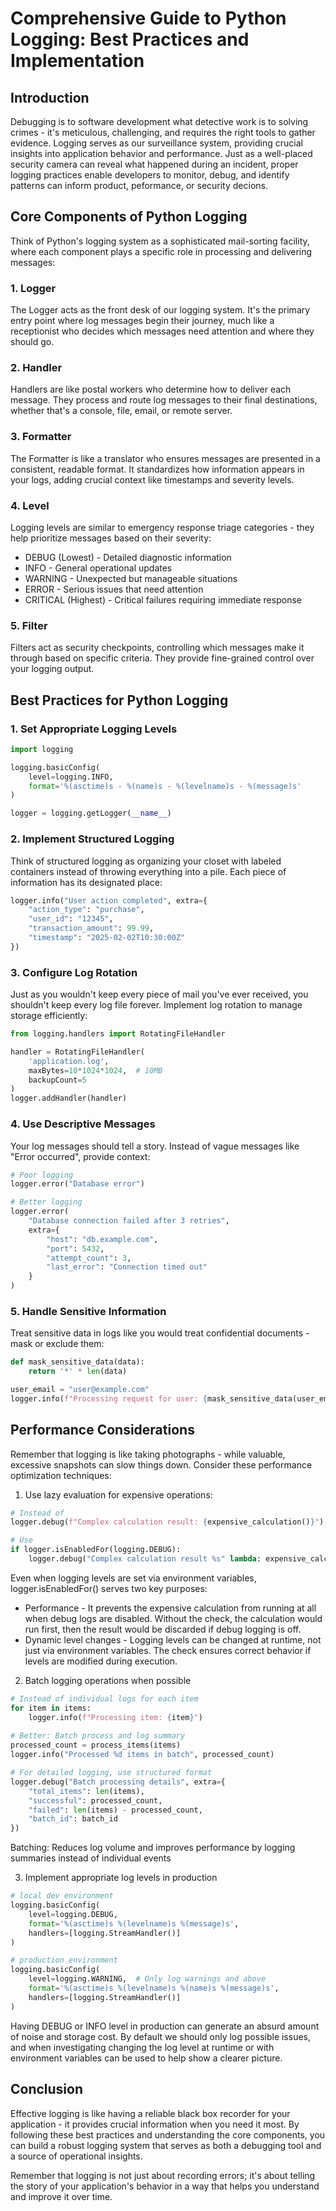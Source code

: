 # Comprehensive Guide to Python Logging: Best Practices and Implementation

## Introduction

Debugging is to software development what detective work is to solving crimes - it's meticulous, challenging, and requires the right tools to gather evidence. Logging serves as our surveillance system, providing crucial insights into application behavior and performance. Just as a well-placed security camera can reveal what happened during an incident, proper logging practices enable developers to monitor, debug, and identify patterns can inform product, peformance, or security decions. 

## Core Components of Python Logging

Think of Python's logging system as a sophisticated mail-sorting facility, where each component plays a specific role in processing and delivering messages:

### 1. Logger
The Logger acts as the front desk of our logging system. It's the primary entry point where log messages begin their journey, much like a receptionist who decides which messages need attention and where they should go.

### 2. Handler
Handlers are like postal workers who determine how to deliver each message. They process and route log messages to their final destinations, whether that's a console, file, email, or remote server.

### 3. Formatter
The Formatter is like a translator who ensures messages are presented in a consistent, readable format. It standardizes how information appears in your logs, adding crucial context like timestamps and severity levels.

### 4. Level
Logging levels are similar to emergency response triage categories - they help prioritize messages based on their severity:

* DEBUG (Lowest) - Detailed diagnostic information
* INFO - General operational updates
* WARNING - Unexpected but manageable situations
* ERROR - Serious issues that need attention
* CRITICAL (Highest) - Critical failures requiring immediate response

### 5. Filter
Filters act as security checkpoints, controlling which messages make it through based on specific criteria. They provide fine-grained control over your logging output.

## Best Practices for Python Logging

### 1. Set Appropriate Logging Levels

```python
import logging

logging.basicConfig(
    level=logging.INFO,
    format='%(asctime)s - %(name)s - %(levelname)s - %(message)s'
)

logger = logging.getLogger(__name__)
```

### 2. Implement Structured Logging

Think of structured logging as organizing your closet with labeled containers instead of throwing everything into a pile. Each piece of information has its designated place:

```python
logger.info("User action completed", extra={
    "action_type": "purchase",
    "user_id": "12345",
    "transaction_amount": 99.99,
    "timestamp": "2025-02-02T10:30:00Z"
})
```

### 3. Configure Log Rotation

Just as you wouldn't keep every piece of mail you've ever received, you shouldn't keep every log file forever. Implement log rotation to manage storage efficiently:

```python
from logging.handlers import RotatingFileHandler

handler = RotatingFileHandler(
    'application.log',
    maxBytes=10*1024*1024,  # 10MB
    backupCount=5
)
logger.addHandler(handler)
```

### 4. Use Descriptive Messages

Your log messages should tell a story. Instead of vague messages like "Error occurred", provide context:

```python
# Poor logging
logger.error("Database error")

# Better logging
logger.error(
    "Database connection failed after 3 retries",
    extra={
        "host": "db.example.com",
        "port": 5432,
        "attempt_count": 3,
        "last_error": "Connection timed out"
    }
)
```

### 5. Handle Sensitive Information

Treat sensitive data in logs like you would treat confidential documents - mask or exclude them:

```python
def mask_sensitive_data(data):
    return '*' * len(data)

user_email = "user@example.com"
logger.info(f"Processing request for user: {mask_sensitive_data(user_email)}")
```

## Performance Considerations

Remember that logging is like taking photographs - while valuable, excessive snapshots can slow things down. Consider these performance optimization techniques:

1. Use lazy evaluation for expensive operations:
   
```python
# Instead of
logger.debug(f"Complex calculation result: {expensive_calculation()}")

# Use
if logger.isEnabledFor(logging.DEBUG):
    logger.debug("Complex calculation result %s" lambda: expensive_calculations())
```
Even when logging levels are set via environment variables, logger.isEnabledFor() serves two key purposes:

* Performance - It prevents the expensive calculation from running at all when debug logs are disabled. Without the check, the calculation would run first, then the result would be discarded if debug logging is off.
*   Dynamic level changes - Logging levels can be changed at runtime, not just via environment variables. The check ensures correct behavior if levels are modified during execution.

2. Batch logging operations when possible

```python
# Instead of individual logs for each item
for item in items:
    logger.info(f"Processing item: {item}")
    
# Better: Batch process and log summary
processed_count = process_items(items)
logger.info("Processed %d items in batch", processed_count)

# For detailed logging, use structured format
logger.debug("Batch processing details", extra={
    "total_items": len(items),
    "successful": processed_count,
    "failed": len(items) - processed_count,
    "batch_id": batch_id
})

```
Batching: Reduces log volume and improves performance by logging summaries instead of individual events


3. Implement appropriate log levels in production

```python
# local dev environment 
logging.basicConfig(
    level=logging.DEBUG,
    format='%(asctime)s %(levelname)s %(message)s',
    handlers=[logging.StreamHandler()]
)

# production environment
logging.basicConfig(
    level=logging.WARNING,  # Only log warnings and above
    format='%(asctime)s %(levelname)s %(name)s %(message)s',
    handlers=[logging.StreamHandler()]
)
```
Having DEBUG or INFO level in production can generate an absurd amount of noise and storage cost. By default we should only log possible issues, and when investigating changing the log level at runtime or with environment variables can be used to help show a clearer picture. 

## Conclusion

Effective logging is like having a reliable black box recorder for your application - it provides crucial information when you need it most. By following these best practices and understanding the core components, you can build a robust logging system that serves as both a debugging tool and a source of operational insights.

Remember that logging is not just about recording errors; it's about telling the story of your application's behavior in a way that helps you understand and improve it over time.
